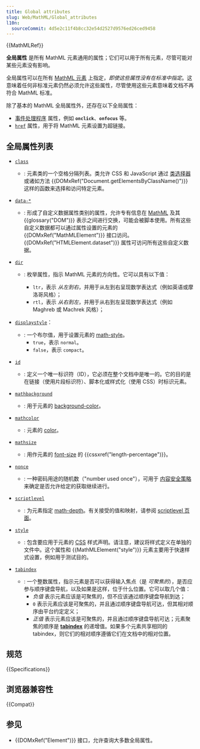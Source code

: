 ```yaml
---
title: Global attributes
slug: Web/MathML/Global_attributes
l10n:
  sourceCommit: 4d5e2c11f4b8cc32e54d2527d9576ed26ced9458
---
```


{{MathMLRef}}

**全局属性** 是所有 MathML 元素通用的属性；它们可以用于所有元素，尽管可能对某些元素没有影响。

全局属性可以在所有 [MathML 元素](/zh-CN/docs/Web/MathML/Element) 上指定，_即使这些属性没有在标准中指定_。这意味着任何非标准元素仍然必须允许这些属性，尽管使用这些元素意味着文档不再符合 MathML 标准。

除了基本的 MathML 全局属性外，还存在以下全局属性：

- [事件处理程序](/zh-CN/docs/Web/Events/Event_handlers) 属性，例如 **`onclick`**、**`onfocus`** 等。
- [`href`](/zh-CN/docs/Web/MathML/Global_attributes/href) 属性，用于将 MathML 元素设置为超链接。

## 全局属性列表

- [`class`](/zh-CN/docs/Web/HTML/Global_attributes/class)
  - : 元素类的一个空格分隔列表。类允许 CSS 和 JavaScript 通过 [类选择器](/zh-CN/docs/Web/CSS/Class_selectors) 或诸如方法 {{DOMxRef("Document.getElementsByClassName()")}} 这样的函数来选择和访问特定元素。
- [`data-*`](/zh-CN/docs/Web/HTML/Global_attributes/data-*)
  - : 形成了自定义数据属性类别的属性，允许专有信息在 [MathML](/zh-CN/docs/Web/MathML) 及其 {{glossary("DOM")}} 表示之间进行交换，可能会被脚本使用。所有这些自定义数据都可以通过属性设置的元素的 {{DOMxRef("MathMLElement")}} 接口访问。{{DOMxRef("HTMLElement.dataset")}} 属性可访问所有这些自定义数据。
- [`dir`](/zh-CN/docs/Web/MathML/Global_attributes/dir)

  - : 枚举属性，指示 MathML 元素的方向性。它可以具有以下值：

    - `ltr`，表示 _从左到右_，并用于从左到右呈现数学表达式（例如英语或摩洛哥风格）；
    - `rtl`，表示 _从右到左_，并用于从右到左呈现数学表达式（例如 Maghreb 或 Machrek 风格）；

- [`displaystyle`](/zh-CN/docs/Web/MathML/Global_attributes/displaystyle)：
    - : 一个布尔值，用于设置元素的 [math-style](/zh-CN/docs/Web/CSS/math-style)。
        - `true`，表示 `normal`。
        - `false`，表示 `compact`。
- [`id`](/zh-CN/docs/Web/HTML/Global_attributes/id)
    - : 定义一个唯一标识符（ID），它必须在整个文档中是唯一的。它的目的是在链接（使用片段标识符）、脚本化或样式化（使用 CSS）时标识元素。
- [`mathbackground`](/zh-CN/docs/Web/MathML/Global_attributes/mathbackground)
    - : 用于元素的 [background-color](/zh-CN/docs/Web/CSS/background-color)。
- [`mathcolor`](/zh-CN/docs/Web/MathML/Global_attributes/mathcolor)
    - : 元素的 [color](/zh-CN/docs/Web/CSS/color)。
- [`mathsize`](/zh-CN/docs/Web/MathML/Global_attributes/mathsize)
    - : 用作元素的 [font-size](/zh-CN/docs/Web/CSS/font-size) 的 {{cssxref("length-percentage")}}。
- [`nonce`](/zh-CN/docs/Web/HTML/Global_attributes/nonce)
    - : 一种密码用途的随机数（"number used once"），可用于 [内容安全策略](/zh-CN/docs/Web/HTTP/CSP) 来确定是否允许给定的获取继续进行。
- [`scriptlevel`](/zh-CN/docs/Web/MathML/Global_attributes/scriptlevel)
    - : 为元素指定 [math-depth](/zh-CN/docs/Web/CSS/math-depth)。有关接受的值和映射，请参阅 [scriptlevel 页面](/zh-CN/docs/Web/MathML/Global_attributes/scriptlevel#values)。
- [`style`](/zh-CN/docs/Web/HTML/Global_attributes/style)
    - : 包含要应用于元素的 [CSS](/zh-CN/docs/Web/CSS) 样式声明。请注意，建议将样式定义在单独的文件中。这个属性和 {{MathMLElement("style")}} 元素主要用于快速样式设置，例如用于测试目的。
- [`tabindex`](/zh-CN/docs/Web/HTML/Global_attributes/tabindex)
    - : 一个整数属性，指示元素是否可以获得输入焦点（是 _可聚焦的_），是否应参与顺序键盘导航，以及如果是这样，位于什么位置。它可以取几个值：
        - _负值_ 表示元素应该是可聚焦的，但不应该通过顺序键盘导航到达；
        - `0` 表示元素应该是可聚焦的，并且通过顺序键盘导航可达，但其相对顺序由平台约定定义；
        - _正值_ 表示元素应该是可聚焦的，并且通过顺序键盘导航可达；元素聚焦的顺序是 [**tabindex**](#tabindex) 的递增值。如果多个元素共享相同的 tabindex，则它们的相对顺序遵循它们在文档中的相对位置。

## 规范

{{Specifications}}

## 浏览器兼容性

{{Compat}}

## 参见

- {{DOMxRef("Element")}} 接口，允许查询大多数全局属性。
